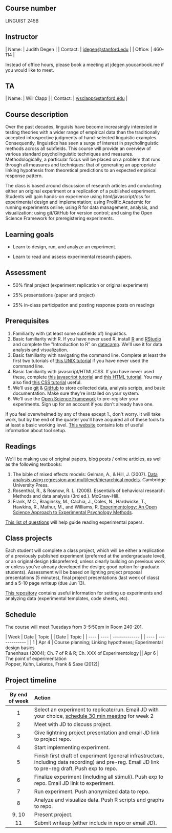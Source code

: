 ## Course number

LINGUIST 245B

## Instructor

| Name:        | Judith Degen           | 
| Contact: | jdegen@stanford.edu  | 
| Office: | 460-114 |

Instead of office hours, please book a meeting at jdegen.youcanbook.me if you would like to meet.

## TA

| Name:        | Will Clapp           | 
| Contact: | wsclapp@stanford.edu  | 



## Course description

Over the past decades, linguists have become increasingly interested in testing theories with a wider range of empirical data than the traditionally accepted introspective judgments of hand-selected linguistic examples. Consequently, linguistics has seen a surge of interest in psycholinguistic methods across all subfields. This course will provide an overview of various standard psycholinguistic techniques and measures. Methodologically, a particular focus will be placed on a problem that runs through all measures and techniques: that of generating an appropriate linking hypothesis from theoretical predictions to an expected empirical response pattern. 

The class is based around discussion of research articles and conducting either an original experiment or a replication of a published experiment. Students will gain hands-on experience using html/javascript/css for experimental design and implementation; using Prolific Academic for running experiments online; using R for data management, analysis, and visualization; using git/GitHub for version control; and using the Open Science Framework for preregistering experiments.

## Learning goals

- Learn to design, run, and analyze an experiment.

- Learn to read and assess experimental research papers.

## Assessment

- 50% final project (experiment replication or original experiment)

- 25% presentations (paper and project)

- 25% in-class participation and posting response posts on readings

## Prerequisites

1. Familiarity with (at least some subfields of) linguistics.
2. Basic familiarity with R. If you have never used R, install [R](https://www.r-project.org/) and [RStudio](https://www.rstudio.com/) and complete the "Introduction to R" on [datacamp](https://www.datacamp.com/home). We'll use it for data analysis and visualization.
3. Basic familiarity with navigating the command line. Complete at least the first two tutorials of [this UNIX tutorial](http://www.ee.surrey.ac.uk/Teaching/Unix/) if you have never used the command line.
4. Basic familiarity with javascript/HTML/CSS. If you have never used these, complete [this javascript tutorial](https://www.codecademy.com/learn/introduction-to-javascript) and [this HTML tutorial](https://www.codecademy.com/learn/learn-html). You may also find [this CSS tutorial](https://www.codecademy.com/learn/learn-css) useful.
5. We'll use [git](https://git-scm.com/) & [GitHub](https://github.com/) to store collected data, analysis scripts, and basic documentation. Make sure they're installed on your system.   
6. We'll use the [Open Science Framework](https://osf.io/) to pre-register your experiments. Sign up for an account if you don't already have one.

If you feel overwhelmed by any of these except 1., don't worry. It will take work, but by the end of the quarter you'll have acquired all of these tools to at least a basic working level. [This website](https://sebschu.com/web-based-experiments/) contains lots of useful information about tool setup.

## Readings

We'll be making use of original papers, blog posts / online articles, as well as the following textbooks:
1. The bible of mixed effects models: Gelman, A., & Hill, J. (2007). [Data analysis using regression and multilevel/hierarchical models](https://canvas.stanford.edu/courses/173623/files/11346488/download). Cambridge University Press.
2. Rosenthal, R., & Rosnow, R. L. (2008). Essentials of behavioral research: Methods and data analysis (3rd ed.). McGraw-Hill.
3. Frank, M.C., Braginsky, M., Cachia, J.,  Coles, N., Hardwicke, T., Hawkins, R., Mathur, M., and Williams, R. [Experimentology: An Open Science Approach to Experimental Psychology Methods](https://experimentology.io/).


[This list of questions](https://canvas.stanford.edu/courses/173623/files/11346473/download) will help guide reading experimental papers.

## Class projects

Each student will complete a class project, which will be either a replication of a previously published experiment (preferred at the undergraduate level), or an original design (dispreferred, unless clearly building on previous work or unless you've already developed the design; good option for graduate students). Assessment will be based on  lighting project proposal presentations (5 minutes), final project presentations (last week of class) and a 5-10 page writeup (due Jun 13). 

[This repository](https://github.com/thegricean/LINGUIST245B) contains useful information for setting up experiments and analyzing data (experimental templates, code sheets, etc). 

## Schedule

The course will meet Tuesdays from 3-5:50pm in Room 240-201.


| Week | Date | Topic         | | Date | Topic         |
| ---- | ---- | ------------- | | ---- | ------------- |
| 1 | Apr 4  | Course planning; Linking hypotheses; Experimental design basics <br /> Tanenhaus (2004); Ch. 7 of R & R; Ch. XXX of Experimentology || Apr 6  | The point of experimentation <br /> Popper, Kuhn, Lakatos, Frank & Saxe (2012)|







## Project timeline

| By end of week | Action |
|:--------------:|:----|
| 1 | Select an experiment to replicate/run. Email JD with your choice, [schedule 30 min meeting](https://jdegen.youcanbook.me/) for week 2 |
| 2 | Meet with JD to discuss project. |
| 3 | Give lightning project presentation and email JD link to project repo. |
| 4 | Start implementing experiment. |
| 5 | Finish first draft of experiment (general infrastructure, including data recording) and pre-reg. Email JD link to pre-reg draft. Push exp to repo. |
| 6 | Finalize experiment (including all stimuli). Push exp to repo. Email JD link to experiment. |
| 7 | Run experiment. Push anonymized data to repo. |
| 8 | Analyze and visualize data. Push R scripts and graphs to repo. |
| 9, 10 | Present project. |
| 11 | Submit writeup (either include in repo or email JD). |



<!-- IMPLICATURE 2
huang & snedeker 2009
grodner et al 2010
degen & tanenhaus 2015

breheny et al 2013
 -->

<!-- ALTERNATIVES
fox & katzier focus & implicature
nicole gotzner benz solt -->

